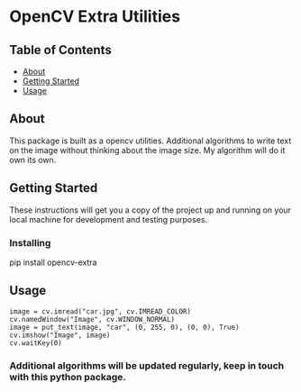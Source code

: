 # OpenCV Extra Utilities

## Table of Contents

- [About](#about)
- [Getting Started](#getting_started)
- [Usage](#usage)

## About <a name = "about"></a>

This package is built as a opencv utilities. Additional algorithms to write text on the image without thinking about the image size. My algorithm will do it own its own.

## Getting Started <a name = "getting_started"></a>

These instructions will get you a copy of the project up and running on your local machine for development and testing purposes.

### Installing

pip install opencv-extra

## Usage <a name = "usage"></a>
```
image = cv.imread("car.jpg", cv.IMREAD_COLOR)
cv.namedWindow("Image", cv.WINDOW_NORMAL)
image = put_text(image, "car", (0, 255, 0), (0, 0), True)
cv.imshow("Image", image)
cv.waitKey(0)
```


### Additional algorithms will be updated regularly, keep in touch with this python package.
